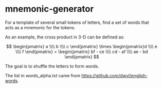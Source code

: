 # mnemonic-generator
For a template of several small tokens of letters, find a set of words that acts as a mnemonic for the tokens.

As an example, the cross product in 3-D can be defined as:

$$ \begin{pmatrix} a \\\\ b \\\\ c \end{pmatrix} \times \begin{pmatrix}d \\\\ e \\\\ f \end{pmatrix} =
   \begin{pmatrix} bf - ce \\\\ cd - af \\\\ ae - bd \end{pmatrix} $$
   
The goal is to shuffle the letters to form words.

The list in words_alpha.txt came from https://github.com/dwyl/english-words.
